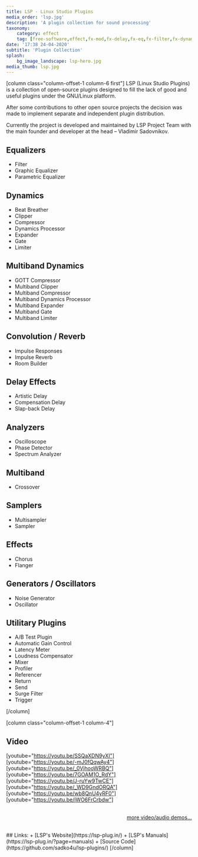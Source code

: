 ```yaml
---
title: LSP - Linux Studio Plugins
media_order: 'lsp.jpg'
description: 'A plugin collection for sound processing'
taxonomy:
    category: effect
    tag: [free-software,effect,fx-mod,fx-delay,fx-eq,fx-filter,fx-dynamics,fx-distortion,fx-other,ucase-pr,ucase-fx]
date: '17:38 24-04-2020'
subtitle: 'Plugin Collection'
splash:
    bg_image_landscape: lsp-hero.jpg
media_thumb: lsp.jpg
---
```

[column class="column-offset-1 column-6 first"]
LSP (Linux Studio Plugins) is a collection of open-source plugins designed to fill the lack of good and useful plugins under the GNU/Linux platform.

After some contributions to other open source projects the decision was made to implement separate and independent plugin distribution.

Currently the project is developed and maintained by LSP Project Team with the main founder and developer at the head – Vladimir Sadovnikov.

## Equalizers

+ Filter
+ Graphic Equalizer
+ Parametric Equalizer

## Dynamics

+ Beat Breather
+ Clipper
+ Compressor
+ Dynamics Processor
+ Expander
+ Gate
+ Limiter

## Multiband Dynamics

+ GOTT Compressor
+ Multiband Clipper
+ Multiband Compressor
+ Multiband Dynamics Processor
+ Multiband Expander
+ Multiband Gate
+ Multiband Limiter

## Convolution / Reverb

+ Impulse Responses
+ Impulse Reverb
+ Room Builder

## Delay Effects

+ Artistic Delay
+ Compensation Delay
+ Slap-back Delay

## Analyzers

+ Oscilloscope
+ Phase Detector
+ Spectrum Analyzer

## Multiband

+ Crossover

## Samplers
+ Multisampler
+ Sampler

## Effects

+ Chorus
+ Flanger

## Generators / Oscillators

+ Noise Generator
+ Oscillator

## Utilitary Plugins

+ A/B Test Plugin
+ Automatic Gain Control
+ Latency Meter
+ Loudness Compensator
+ Mixer
+ Profiler
+ Referencer
+ Return
+ Send
+ Surge Filter
+ Trigger

[/column]

[column class="column-offset-1 column-4"]
## Video
[youtube="https://youtu.be/SSQaXDN9yXI"]
<br>
[youtube="https://youtu.be/-mJ0fQqwAy4"]
<br>
[youtube="https://youtu.be/_0VjhooWRBQ"]
<br>
[youtube="https://youtu.be/7GOAM1O_RdY"]
<br>
[youtube="https://youtu.be/J-ruYw9TwCE"]
<br>
[youtube="https://youtu.be/_WD9GndORQA"]
<br>
[youtube="https://youtu.be/wb8QnU4yRF0"]
<br>
[youtube="https://youtu.be/jWO6FrCrbdw"]
<br>
<br>
<p align="right">
 <a href="https://wiki.zynthian.org/index.php/Zynthian_Sound_Demos" target="_blank">more video/audio demos...</a>
</p>
<br>
## Links:
+ [LSP's Website](https://lsp-plug.in/)
+ [LSP's Manuals](https://lsp-plug.in/?page=manuals)
+ [Source Code](https://github.com/sadko4u/lsp-plugins/)
[/column]


